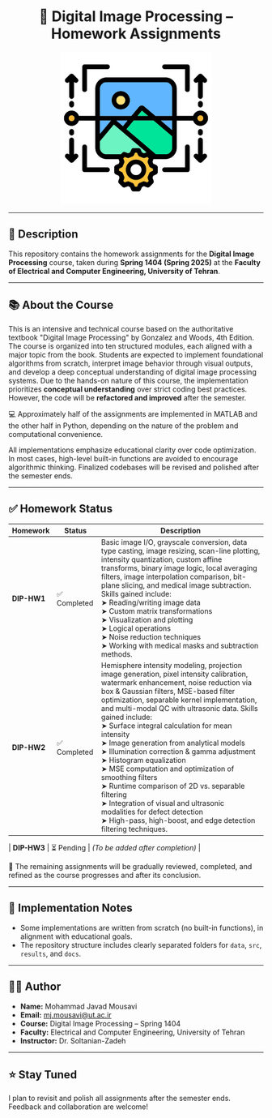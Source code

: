 
<h1 align="center">📘 Digital Image Processing – Homework Assignments</h1>
<p align="center">
  <img src="image-processing.png" alt="Image Processing" width="300"/>
</p>

---

## 📄 Description

This repository contains the homework assignments for the **Digital Image Processing** course, taken during **Spring 1404 (Spring 2025)** at the **Faculty of Electrical and Computer Engineering, University of Tehran**.

---

## 📚 About the Course


This is an intensive and technical course based on the authoritative textbook "Digital Image Processing" by Gonzalez and Woods, 4th Edition. The course is organized into ten structured modules, each aligned with a major topic from the book. Students are expected to implement foundational algorithms from scratch, interpret image behavior through visual outputs, and develop a deep conceptual understanding of digital image processing systems.
Due to the hands-on nature of this course, the implementation prioritizes **conceptual understanding** over strict coding best practices. However, the code will be **refactored and improved** after the semester.

💻 Approximately half of the assignments are implemented in MATLAB and the other half in Python, depending on the nature of the problem and computational convenience.

All implementations emphasize educational clarity over code optimization. In most cases, high-level built-in functions are avoided to encourage algorithmic thinking. Finalized codebases will be revised and polished after the semester ends.



---

## ✅ Homework Status


| Homework | Status   | Description |
|----------|----------|-------------|
| **DIP-HW1**  | ✅ Completed | Basic image I/O, grayscale conversion, data type casting, image resizing, scan-line plotting, intensity quantization, custom affine transforms, binary image logic, local averaging filters, image interpolation comparison, bit-plane slicing, and medical image subtraction. Skills gained include: <br>➤ Reading/writing image data <br>➤ Custom matrix transformations <br>➤ Visualization and plotting <br>➤ Logical operations <br>➤ Noise reduction techniques <br>➤ Working with medical masks and subtraction methods. |
| **DIP-HW2**  | ✅ Completed | Hemisphere intensity modeling, projection image generation, pixel intensity calibration, watermark enhancement, noise reduction via box & Gaussian filters, MSE-based filter optimization, separable kernel implementation, and multi-modal QC with ultrasonic data. Skills gained include: <br>➤ Surface integral calculation for mean intensity <br>➤ Image generation from analytical models <br>➤ Illumination correction & gamma adjustment <br>➤ Histogram equalization <br>➤ MSE computation and optimization of smoothing filters <br>➤ Runtime comparison of 2D vs. separable filtering <br>➤ Integration of visual and ultrasonic modalities for defect detection <br>➤ High-pass, high-boost, and edge detection filtering techniques. |

| **DIP-HW3**  | ⏳ Pending | *(To be added after completion)* |



🔧 The remaining assignments will be gradually reviewed, completed, and refined as the course progresses and after its conclusion.


---

## 🧠 Implementation Notes


- Some implementations are written from scratch (no built-in functions), in alignment with educational goals.
- The repository structure includes clearly separated folders for `data`, `src`, `results`, and `docs`.

---

## 👨‍🎓 Author

- **Name:** Mohammad Javad Mousavi  
- **Email:** mj.mousavi@ut.ac.ir  
- **Course:** Digital Image Processing – Spring 1404  
- **Faculty:** Electrical and Computer Engineering, University of Tehran  
- **Instructor:** Dr. Soltanian-Zadeh  

---

## ⭐ Stay Tuned

I plan to revisit and polish all assignments after the semester ends. Feedback and collaboration are welcome!

